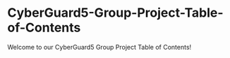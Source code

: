 # CyberGuard5-Group-Project-Table-of-Contents
Welcome to our CyberGuard5 Group Project Table of Contents!

